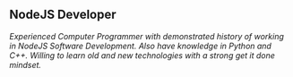 ## NodeJS Developer
_Experienced Computer Programmer with demonstrated history of working in NodeJS Software Development. Also have knowledge in Python and C++. Willing to learn old and new technologies with a strong get it done mindset._

